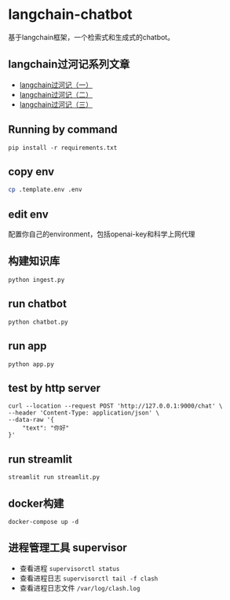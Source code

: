 <!--
 * @Description: 
 * @Author: colin gao
 * @Date: 2023-05-07 06:46:52
 * @LastEditTime: 2023-05-21 08:13:10
-->

# langchain-chatbot
基于langchain框架，一个检索式和生成式的chatbot。

## langchain过河记系列文章
- [langchain过河记（一）](https://zhuanlan.zhihu.com/p/630925973)
- [langchain过河记（二）](https://zhuanlan.zhihu.com/p/630930843)
- [langchain过河记（三）](https://zhuanlan.zhihu.com/p/630971903)

## Running by command
```
pip install -r requirements.txt
```

## copy env
```bash
cp .template.env .env
```

## edit env
配置你自己的environment，包括openai-key和科学上网代理

## 构建知识库
```
python ingest.py
```

## run chatbot
```
python chatbot.py
```

## run app
```
python app.py
```

## test by http server
```curl
curl --location --request POST 'http://127.0.0.1:9000/chat' \
--header 'Content-Type: application/json' \
--data-raw '{
	"text": "你好"
}'
```

## run streamlit
```
streamlit run streamlit.py
```

## docker构建
```
docker-compose up -d
```

## 进程管理工具 supervisor
- 查看进程 `supervisorctl status`
- 查看进程日志 `supervisorctl tail -f clash`
- 查看进程日志文件 `/var/log/clash.log`
